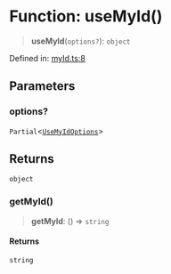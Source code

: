 # Function: useMyId()

> **useMyId**(`options?`): `object`

Defined in: [myId.ts:8](https://github.com/benallfree/lab13/blob/9ac0af7da9640b4b5437ad34793eec1f82ae6b92/sdk/src/online/myId.ts#L8)

## Parameters

### options?

`Partial`\<[`UseMyIdOptions`](../type-aliases/UseMyIdOptions.md)\>

## Returns

`object`

### getMyId()

> **getMyId**: () => `string`

#### Returns

`string`
